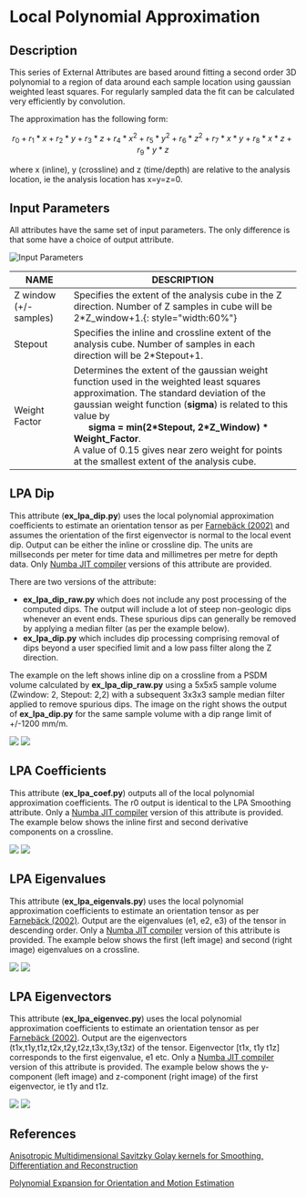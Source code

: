 # Local Polynomial Approximation
## Description
This series of External Attributes are based around fitting a second order 3D polynomial to a region of data around each sample location using gaussian weighted least squares. For regularly sampled data the fit can be calculated very efficiently by convolution. 

The approximation has the following form:

$$
	r_0 + r_1*x + r_2*y + r_3*z + r_4*x^2 + r_5*y^2 +r_6*z^2 + r_7*x*y + r_8*x*z + r_9*y*z
$$

where x (inline), y (crossline) and z (time/depth) are relative to the analysis location, ie the analysis location has x=y=z=0.


## Input Parameters
All attributes have the same set of input parameters. The only difference is that some have a choice of output attribute.

![Input Parameters](../images/lpa_smooth_inputpar.jpg "LPA external attribute input parameters")

| NAME             | DESCRIPTION |
|------------------|-------------|
| Z window (+/-samples) | Specifies the extent of the analysis cube in the Z direction. Number of Z samples in cube will be 2*Z_window+1.{: style="width:60%"} |
| Stepout               | Specifies the inline and crossline extent of the analysis cube. Number of samples in each direction will be 2*Stepout+1. |
| Weight Factor         | Determines the extent of the gaussian weight function used in the weighted least squares approximation.  The standard deviation of the gaussian weight function (__sigma__) is related to this value by <br/>&nbsp;&nbsp;&nbsp;&nbsp;&nbsp;&nbsp;__sigma = min(2\*Stepout, 2\*Z_Window) * Weight_Factor__.<br/> A value of 0.15 gives near zero weight for points at the smallest extent of the analysis cube. |


## LPA Dip 
This attribute (__ex_lpa_dip.py__) uses the local polynomial approximation coefficients to estimate an orientation tensor as per [Farnebäck (2002)](http://dx.doi.org/10.1190/geo2012-0427.1  "Farnebäck, Gunnar. Polynomial Expansion for Orientation and Motion Estimation. Linköping Studies in Science and Technology. Dissertations No, 790") and assumes the orientation of the first eigenvector is normal to the local event dip. Output can be either the inline or crossline dip. The units are millseconds per meter for time data and millimetres per metre for depth data.  Only [Numba JIT compiler](http://numba.pydata.org/) versions of this attribute are provided.

There are two versions of the attribute:

* __ex_lpa_dip_raw.py__ which does not include any post processing of the computed dips. The output will include a lot of steep non-geologic dips whenever an event ends. These spurious dips can generally be removed by applying a median filter (as per the example below).
* __ex_lpa_dip.py__ which includes dip processing comprising removal of dips beyond a user specified limit and a low pass filter along the Z direction.

The example on the left shows inline dip on a crossline from a PSDM volume calculated by __ex_lpa_dip_raw.py__ using a 5x5x5 sample volume (Zwindow: 2, Stepout: 2,2) with a subsequent 3x3x3 sample median filter applied to remove spurious dips. The image on the right shows the output of __ex_lpa_dip.py__ for the same sample volume with a dip range limit of +/-1200 mm/m. 

<div class="juxtapose" style="margin:0px;padding:0px" data-startingposition="50" data-showlabels="true" data-showcredits="false" data-animate="false" data-mode="horizontal">
<img src="../../images/lpa_dip_raw_med_2x2x2.jpg" data-label="lpa_dip_raw 2x2x2 + median filter" data-credit="">
<img src="../../images/lpa_dip_2x2x2.jpg"  data-label="lpa_dip 2x2x2" data-credit="">
</div>

## LPA Coefficients 
This attribute (__ex_lpa_coef.py__) outputs all of the local polynomial approximation coefficients. The r0 output is identical to the LPA Smoothing attribute. Only a [Numba JIT compiler](http://numba.pydata.org/) version of this attribute is provided. The example below shows the inline first and second derivative components on a crossline.

<div class="juxtapose" style="margin:0px;padding:0px" data-startingposition="50" data-showlabels="true" data-showcredits="false" data-animate="false" data-mode="horizontal">
<img src="../../images/lpa_coef_r1_2x2x2.jpg" data-label="lpa inline gradient" data-credit="">
<img src="../../images/lpa_coef_r4_2x2x2.jpg"  data-label="lpa inline 2nd derivative" data-credit="">
</div>

## LPA Eigenvalues 
This attribute (__ex_lpa_eigenvals.py__) uses the local polynomial approximation coefficients to estimate an orientation tensor as per [Farnebäck (2002)](http://dx.doi.org/10.1190/geo2012-0427.1  "Farnebäck, Gunnar. Polynomial Expansion for Orientation and Motion Estimation. Linköping Studies in Science and Technology. Dissertations No, 790"). Output are the eigenvalues (e1, e2, e3) of the tensor in descending order. Only a [Numba JIT compiler](http://numba.pydata.org/) version of this attribute is provided. The example below shows the first (left image) and second (right image) eigenvalues on a crossline.

<div class="juxtapose" style="margin:0px;padding:0px" data-startingposition="50" data-showlabels="true" data-showcredits="false" data-animate="false" data-mode="horizontal">
<img src="../../images/lpa_eigval_1_2x2x2.jpg" data-label="lpa 1st eigenvalue" data-credit="">
<img src="../../images/lpa_eigval_2_2x2x2.jpg"  data-label="lpa 2nd eignevalue" data-credit="">
</div>

## LPA Eigenvectors 
This attribute (__ex_lpa_eigenvec.py__) uses the local polynomial approximation coefficients to estimate an orientation tensor as per [Farnebäck (2002)](http://dx.doi.org/10.1190/geo2012-0427.1  "Farnebäck, Gunnar. Polynomial Expansion for Orientation and Motion Estimation. Linköping Studies in Science and Technology. Dissertations No, 790"). Output are the eigenvectors (t1x,t1y,t1z,t2x,t2y,t2z,t3x,t3y,t3z) of the tensor. Eigenvector [t1x, t1y t1z] corresponds to the first eigenvalue, e1 etc. Only a [Numba JIT compiler](http://numba.pydata.org/) version of this attribute is provided. The example below shows the y-component (left image) and z-component (right image) of the first eigenvector, ie t1y and t1z.

<div class="juxtapose" style="margin:0px;padding:0px" data-startingposition="50" data-showlabels="true" data-showcredits="false" data-animate="false" data-mode="horizontal">
<img src="../../images/lpa_eigvec_t1y_2x2x2.jpg" data-label="lpa t1y" data-credit="">
<img src="../../images/lpa_eigvec_t1z_2x2x2.jpg"  data-label="lpa t1z" data-credit="">
</div>

## References
[Anisotropic Multidimensional Savitzky Golay kernels for Smoothing, Differentiation and Reconstruction](http://www.doc.ic.ac.uk/research/technicalreports/2006/DTR06-8.pdf)

[Polynomial Expansion for Orientation and Motion Estimation](http://www.diva-portal.org/smash/get/diva2:302485/FULLTEXT01.pdf)

